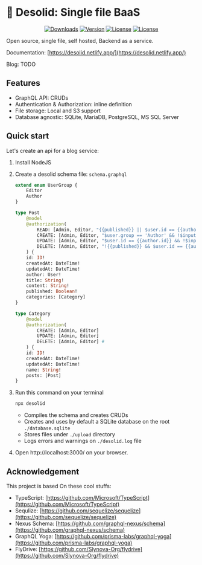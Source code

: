 # 🤖 Desolid: Single file BaaS

<p align="center">
  <a href="https://npmcharts.com/compare/desolid?minimal=true"><img src="https://img.shields.io/npm/dm/desolid.svg" alt="Downloads"></a>
  <a href="https://www.npmjs.com/package/desolid"><img src="https://img.shields.io/npm/v/desolid.svg" alt="Version"></a>  
  <a href="https://github.com/vuejs/desolid/blob/master/LICENSE"><img src="https://img.shields.io/npm/l/desolid.svg" alt="License"></a>
  <a href="https://app.netlify.com/sites/desolid/deploys"><img src="https://api.netlify.com/api/v1/badges/e07ea82e-df51-4658-9897-64b95719bafd/deploy-status" alt="License"></a>
</p>

Open source, single file, self hosted, Backend as a service.

Documentation: [https://desolid.netlify.app/](https://desolid.netlify.app/)

Blog: TODO

## Features

-   GraphQL API: CRUDs
-   Authentication & Authorization: inline definition
-   File storage: Local and S3 support
-   Database agnostic: SQLite, MariaDB, PostgreSQL, MS SQL Server

## Quick start

Let's create an api for a blog service:

1. Install NodeJS
2. Create a desolid schema file: `schema.graphql`

    ```graphql
    extend enum UserGroup {
        Editor
        Author
    }

    type Post
        @model
        @authorization(
            READ: [Admin, Editor, "{{published}} || $user.id == {{author.id}}"]
            CREATE: [Admin, Editor, "$user.group == 'Author' && !$input.published"]
            UPDATE: [Admin, Editor, "$user.id == {{author.id}} && !$input.published"]
            DELETE: [Admin, Editor, "!{{published}} && $user.id == {{author.id}}"] #
        ) {
        id: ID!
        createdAt: DateTime!
        updatedAt: DateTime!
        author: User!
        title: String!
        content: String!
        published: Boolean!
        categories: [Category]
    }

    type Category
        @model
        @authorization(
            CREATE: [Admin, Editor]
            UPDATE: [Admin, Editor]
            DELETE: [Admin, Editor] #
        ) {
        id: ID!
        createdAt: DateTime!
        updatedAt: DateTime!
        name: String!
        posts: [Post]
    }
    ```

3. Run this command on your terminal

    ```bash
    npx desolid
    ```

    - Compiles the schema and creates CRUDs
    - Creates and uses by default a SQLite database on the root `./database.sqlite`
    - Stores files under `./upload` directory
    - Logs errors and warnings on `./desolid.log` file

4. Open http://localhost:3000/ on your browser.

## Acknowledgement

This project is based On these cool stuffs:

-   TypeScript: [https://github.com/Microsoft/TypeScript](https://github.com/Microsoft/TypeScript)
-   Sequlize: [https://github.com/sequelize/sequelize](https://github.com/sequelize/sequelize)
-   Nexus Schema: [https://github.com/graphql-nexus/schema](https://github.com/graphql-nexus/schema)
-   GraphQL Yoga: [https://github.com/prisma-labs/graphql-yoga](https://github.com/prisma-labs/graphql-yoga)
-   FlyDrive: [https://github.com/Slynova-Org/flydrive](https://github.com/Slynova-Org/flydrive)
